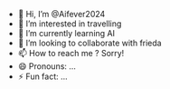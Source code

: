 - 👋 Hi, I’m @Aifever2024
- 👀 I’m interested in travelling
- 🌱 I’m currently learning AI
- 💞️ I’m looking to collaborate with frieda
- 📫 How to reach me ? Sorry!
- 😄 Pronouns: ...
- ⚡ Fun fact: ...

<!---
Aifever2024/Aifever2024 is a ✨ special ✨ repository because its `README.md` (this file) appears on your GitHub profile.
You can click the Preview link to take a look at your changes.
--->

